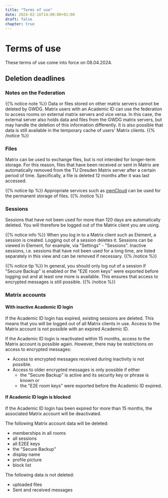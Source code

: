 ```yaml
---
title: "Terms of use"
date: 2024-02-16T14:00:00+01:00
draft: false
chapter: true
---
```


# Terms of use

These terms of use come into force on 08.04.2024.

## Deletion deadlines

### Notes on the Federation

{{% notice note %}}
Data or files stored on other matrix servers cannot be deleted by GWDG. Matrix users with an Academic ID can use the federation to access rooms on external matrix servers and vice versa. In this case, the external server also holds data and files from the GWDG matrix servers, but may handle the deletion of this information differently. It is also possible that data is still available in the temporary cache of users' Matrix clients.
{{% /notice %}}

### Files

Matrix can be used to exchange files, but is not intended for longer-term storage. For this reason, files that have been received or sent in Matrix are automatically removed from the TU Dresden Matrix server after a certain period of time. Specifically, a file is deleted 12 months after it was last accessed.

{{% notice tip %}}
Appropriate services such as [ownCloud](https://owncloud.gwdg.de) can be used for the permanent storage of files.
{{% /notice %}}

### Sessions

Sessions that have not been used for more than 120 days are automatically deleted. You will therefore be logged out of the Matrix client you are using.

{{% notice info %}}
When you log in to a Matrix client such as Element, a session is created. Logging out of a session deletes it. Sessions can be viewed in Element, for example, via "Settings" - "Sessions". Inactive sessions, i.e. sessions that have not been used for a long time, are listed separately in this view and can be removed if necessary.
{{% /notice %}}

{{% notice tip %}}
In general, you should only log out of a session if "Secure Backup" is enabled or the "E2E room keys" were exported before logging out and at least one more is available. This ensures that access to encrypted messages is still possible.
{{% /notice %}}

### Matrix accounts

#### With inactive Academic ID login

If the Academic ID login has expired, existing sessions are deleted. This means that you will be logged out of all Matrix clients in use. Access to the Matrix account is not possible with an expired Academic ID. 

If the Academic ID login is reactivated within 15 months, access to the Matrix account is possible again. However, there may be restrictions on access to encrypted messages:

* Access to encrypted messages received during inactivity is not possible.
* Access to older encrypted messages is only possible if either
  * the "Secure Backup" is active and its security key or phrase is known or
  * the "E2E room keys" were exported before the Academic ID expired.

#### If Academic ID login is blocked

If the Academic ID login has been expired for more than 15 months, the associated Matrix account will be deactivated.

The following Matrix account data will be deleted:

* memberships in all rooms
* all sessions
* all E2EE keys
* the "Secure Backup"
* display name
* profile picture
* block list

The following data is not deleted:

* uploaded files
* Sent and received messages
